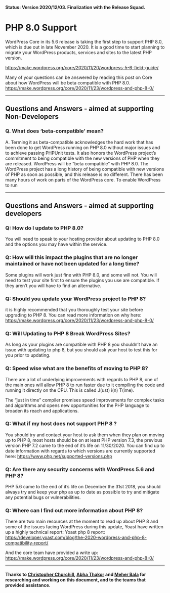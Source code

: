 **Status: Version 2020/12/03. Finalization with the Release Squad.**

# PHP 8.0 Support
WordPress Core in its 5.6 release is taking the first step to support PHP 8.0, which is due out in late November 2020. It is a good time to start planning to migrate your WordPress products, services and sites to the latest PHP version. 

https://make.wordpress.org/core/2020/11/20/wordpress-5-6-field-guide/

Many of your questions can be answered by reading this post on Core about how WordPress will be beta compatible with PHP 8.0. 
https://make.wordpress.org/core/2020/11/23/wordpress-and-php-8-0/ 


***

## Questions and Answers - aimed at supporting Non-Developers 

### Q. What does ‘beta-compatible’ mean?
A. Terming it as beta-compatible acknowledges the hard work that has been done to get WordPress running on PHP 8.0 without major issues and to achieve passing PHPUnit tests. It also honors the WordPress project’s commitment to being compatible with the new versions of PHP when they are released.
WordPress will be “beta compatible” with PHP 8.0. The WordPress project has a long history of being compatible with new versions of PHP as soon as possible, and this release is no different. There has been many hours of work on parts of the  WordPress core. To enable WordPress to run 
***

## Questions and Answers - aimed at supporting developers 

### Q: How do I update to PHP 8.0? 
You will need to speak to your hosting provider about updating to PHP 8.0 and the options you may have within the service.


### Q: How will this impact the plugins that are no longer maintained or  have not been updated for a long time? 
Some plugins will work just fine with PHP 8.0, and some will not. You will need to test your site first to ensure the plugins you use are compatible. If they aren’t you will have to find an alternative.


### Q:  Should you update your WordPress project to PHP 8?
it is highly recommended that you thoroughly test your site before upgrading to PHP 8. You can read more information on why here: 
https://make.wordpress.org/core/2020/11/23/wordpress-and-php-8-0/


### Q: Will Updating to PHP 8 Break WordPress Sites?
As long as your plugins are compatible with PHP 8 you shouldn’t have an issue with updating to php 8, but you should ask your host to test this for you prior to updating. 


### Q: Speed wise what are the benefits of moving to PHP 8?
There are a lot of underlying improvements with regards to PHP 8, one of the main ones will allow PHP 8 to run faster due to it compiling the code and running it directly on the CPU.  This is called J(ust) i(n) T(ime).

The “just in time” compiler promises speed improvements for complex tasks and algorithms and opens new opportunities for the PHP language to broaden its reach and applications.


### Q: What if my host does not support PHP 8 ?
You should try and contact your host to ask them when they plan on moving up to PHP 8, most hosts should be on at least PHP version 7.3, the previous version PHP 7.2 came to the end of it’s life on 11/30/2020.  You can find up to date information with regards to which versions are currently supported here: 
https://www.php.net/supported-versions.php


### Q: Are there any security concerns with WordPress 5.6 and PHP 8?
PHP 5.6  came to the end of it’s life on December the 31st 2018, you should always try and keep your php as up to date as possible to try and mitigate any potential bugs or vulnerabilities. 


### Q: Where can I find out more information about PHP 8? 
There are two main resources at the moment to read up about PHP 8 and some of the issues facing WordPress during this update, Yoast have written up a highly technical report: 
 Yoast php 8 report: https://developer.yoast.com/blog/the-2020-wordpress-and-php-8-compatibility-report/
 
And the core team have provided a write up: https://make.wordpress.org/core/2020/11/23/wordpress-and-php-8-0/

***

#### Thanks to [Christopher Churchill](https://profiles.wordpress.org/vimes1984/), [Abha Thakor](https://profiles.wordpress.org/webcommsat/) and [Meher Bala](https://profiles.wordpress.org/meher/) for researching and working on this document, and to the teams that provided assistance.

